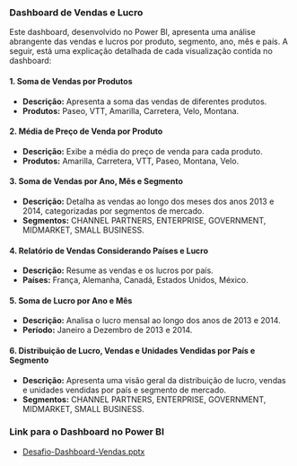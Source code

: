 ### Dashboard de Vendas e Lucro

Este dashboard, desenvolvido no Power BI, apresenta uma análise abrangente das vendas e lucros por produto, segmento, ano, mês e país. A seguir, está uma explicação detalhada de cada visualização contida no dashboard:

#### 1. **Soma de Vendas por Produtos**
- **Descrição:** Apresenta a soma das vendas de diferentes produtos.
- **Produtos:** Paseo, VTT, Amarilla, Carretera, Velo, Montana.

#### 2. **Média de Preço de Venda por Produto**
- **Descrição:** Exibe a média do preço de venda para cada produto.
- **Produtos:** Amarilla, Carretera, VTT, Paseo, Montana, Velo.

#### 3. **Soma de Vendas por Ano, Mês e Segmento**
- **Descrição:** Detalha as vendas ao longo dos meses dos anos 2013 e 2014, categorizadas por segmentos de mercado.
- **Segmentos:** CHANNEL PARTNERS, ENTERPRISE, GOVERNMENT, MIDMARKET, SMALL BUSINESS.

#### 4. **Relatório de Vendas Considerando Países e Lucro**
- **Descrição:** Resume as vendas e os lucros por país.
- **Países:** França, Alemanha, Canadá, Estados Unidos, México.

#### 5. **Soma de Lucro por Ano e Mês**
- **Descrição:** Analisa o lucro mensal ao longo dos anos de 2013 e 2014.
- **Período:** Janeiro a Dezembro de 2013 e 2014.

#### 6. **Distribuição de Lucro, Vendas e Unidades Vendidas por País e Segmento**
- **Descrição:** Apresenta uma visão geral da distribuição de lucro, vendas e unidades vendidas por país e segmento de mercado.
- **Segmentos:** CHANNEL PARTNERS, ENTERPRISE, GOVERNMENT, MIDMARKET, SMALL BUSINESS.

### Link para o Dashboard no Power BI
- [Desafio-Dashboard-Vendas.pptx](https://github.com/user-attachments/files/16186281/Desafio-Dashboard-Vendas.pptx)

